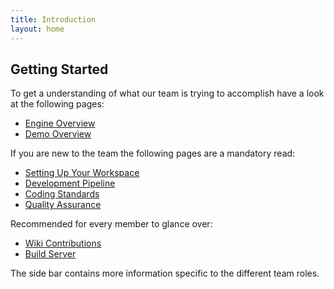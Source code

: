 ```yaml
---
title: Introduction
layout: home
---
```


## Getting Started

To get a understanding of what our team is trying to accomplish have a look at the following pages:

* [Engine Overview]({{site.url}}/engine)
* [Demo Overview]({{site.url}}/demo)

If you are new to the team the following pages are a mandatory read:

* [Setting Up Your Workspace]({{site.url}}/workspace_setup)
* [Development Pipeline]({{site.url}}/dev_pipeline)
* [Coding Standards]({{site.url}}/code_standards)
* [Quality Assurance]({{site.url}}/quality)

Recommended for every member to glance over:

* [Wiki Contributions]({{site.url}}/wiki_contributions)
* [Build Server]({{site.url}}/build_server)

The side bar contains more information specific to the different team roles.
